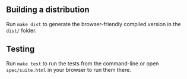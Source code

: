 ## Building a distribution

Run `make dist` to generate the browser-friendly compiled version in the
`dist/` folder.

## Testing

Run `make test` to run the tests from the command-line or open
`spec/suite.html` in your browser to run them there.
